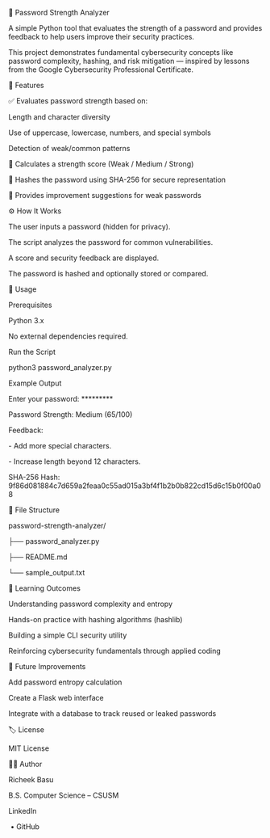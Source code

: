 🔐 Password Strength Analyzer



A simple Python tool that evaluates the strength of a password and provides feedback to help users improve their security practices.

This project demonstrates fundamental cybersecurity concepts like password complexity, hashing, and risk mitigation — inspired by lessons from the Google Cybersecurity Professional Certificate.



🧠 Features



✅ Evaluates password strength based on:



Length and character diversity



Use of uppercase, lowercase, numbers, and special symbols



Detection of weak/common patterns



🔢 Calculates a strength score (Weak / Medium / Strong)



🧱 Hashes the password using SHA-256 for secure representation



🧩 Provides improvement suggestions for weak passwords



⚙️ How It Works



The user inputs a password (hidden for privacy).



The script analyzes the password for common vulnerabilities.



A score and security feedback are displayed.



The password is hashed and optionally stored or compared.



🚀 Usage

Prerequisites



Python 3.x



No external dependencies required.



Run the Script

python3 password\_analyzer.py



Example Output

Enter your password: \*\*\*\*\*\*\*\*\*



Password Strength: Medium (65/100)

Feedback:

\- Add more special characters.

\- Increase length beyond 12 characters.



SHA-256 Hash: 9f86d081884c7d659a2feaa0c55ad015a3bf4f1b2b0b822cd15d6c15b0f00a08



🧩 File Structure

password-strength-analyzer/

├── password\_analyzer.py

├── README.md

└── sample\_output.txt



📘 Learning Outcomes



Understanding password complexity and entropy



Hands-on practice with hashing algorithms (hashlib)



Building a simple CLI security utility



Reinforcing cybersecurity fundamentals through applied coding



🧠 Future Improvements



Add password entropy calculation



Create a Flask web interface



Integrate with a database to track reused or leaked passwords



🏷️ License



MIT License



👨‍💻 Author



Richeek Basu

B.S. Computer Science – CSUSM

LinkedIn

&nbsp;• GitHub

